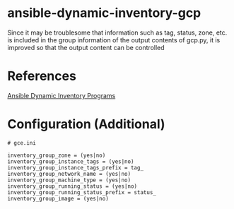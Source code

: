 # ansible-dynamic-inventory-gcp
Since it may be troublesome that information such as tag, status, zone, etc. is included in the group information of the output contents of gcp.py, it is improved so that the output content can be controlled

# References
[Ansible Dynamic Inventory Programs](https://github.com/ansible/ansible/tree/devel/contrib/inventory)

# Configuration (Additional)
    # gce.ini

    inventory_group_zone = (yes|no)
    inventory_group_instance_tags = (yes|no)
    inventory_group_instance_tags_prefix = tag_
    inventory_group_network_name = (yes|no)
    inventory_group_machine_type = (yes|no)
    inventory_group_running_status = (yes|no)
    inventory_group_running_status_prefix = status_
    inventory_group_image = (yes|no)
